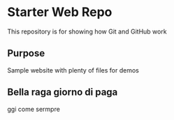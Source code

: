 # Starter Web Repo

This repository is for showing how Git and GitHub work

## Purpose

Sample website with plenty of files for demos

## Bella raga giorno di paga

ggi come sermpre
